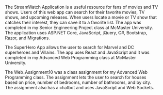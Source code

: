 The StreamWatch Application is a useful resource for fans of movies and TV shows. Users of this web app can search for their favorite movies, TV shows, and upcoming releases. 
When users locate a movie or TV show that catches their interest, they can save it to a favorite list. The app was completed in my Senior Engineering Project class at McMaster University. 
The application uses ASP.NET Core, JavaScript, jQuery, C#, Bootstrap, Razor, and Migrations.

The SuperHero App allows the user to search for Marvel and DC superheroes and Villains. The app uses React and JavaScript and it was completed in my Advanced Web Programming class at McMaster University.

The Web_Assignment10 was a class assignment for my Advanced Web Programming class. The assignment lets the user to search for houses based on price, number of bedrooms, number of bathrooms, and by city. 
The assignment also has a chatbot and uses JavaScript and Web Sockets.
